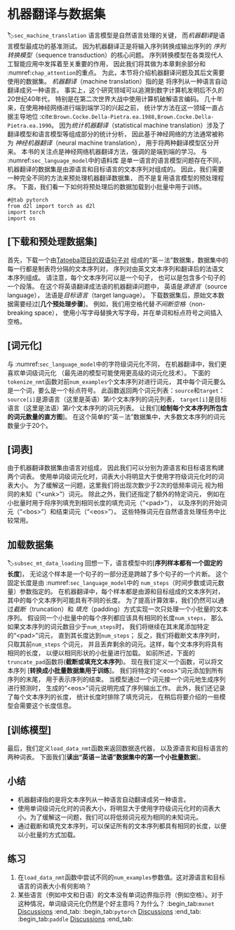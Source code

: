 # 机器翻译与数据集
:label:`sec_machine_translation`
语言模型是自然语言处理的关键，
而*机器翻译*是语言模型最成功的基准测试。
因为机器翻译正是将输入序列转换成输出序列的
*序列转换模型*（sequence transduction）的核心问题。
序列转换模型在各类现代人工智能应用中发挥着至关重要的作用，
因此我们将其做为本章剩余部分和 :numref:`chap_attention`的重点。
为此，本节将介绍机器翻译问题及其后文需要使用的数据集。
*机器翻译*（machine translation）指的是
将序列从一种语言自动翻译成另一种语言。
事实上，这个研究领域可以追溯到数字计算机发明后不久的20世纪40年代，
特别是在第二次世界大战中使用计算机破解语言编码。
几十年来，在使用神经网络进行端到端学习的兴起之前，
统计学方法在这一领域一直占据主导地位
 :cite:`Brown.Cocke.Della-Pietra.ea.1988,Brown.Cocke.Della-Pietra.ea.1990`。
因为*统计机器翻译*（statistical machine translation）涉及了
翻译模型和语言模型等组成部分的统计分析，
因此基于神经网络的方法通常被称为
*神经机器翻译*（neural machine translation），
用于将两种翻译模型区分开来。
本书的关注点是神经网络机器翻译方法，强调的是端到端的学习。
与 :numref:`sec_language_model`中的语料库
是单一语言的语言模型问题存在不同，
机器翻译的数据集是由源语言和目标语言的文本序列对组成的。
因此，我们需要一种完全不同的方法来预处理机器翻译数据集，
而不是复用语言模型的预处理程序。
下面，我们看一下如何将预处理后的数据加载到小批量中用于训练。
```{.python .input}
#@tab pytorch
from d2l import torch as d2l
import torch
import os
```
## [**下载和预处理数据集**]
首先，下载一个由[Tatoeba项目的双语句子对](http://www.manythings.org/anki/)
组成的“英－法”数据集，数据集中的每一行都是制表符分隔的文本序列对，
序列对由英文文本序列和翻译后的法语文本序列组成。
请注意，每个文本序列可以是一个句子，
也可以是包含多个句子的一个段落。
在这个将英语翻译成法语的机器翻译问题中，
英语是*源语言*（source language），
法语是*目标语言*（target language）。
下载数据集后，原始文本数据需要经过[**几个预处理步骤**]。
例如，我们用空格代替*不间断空格*（non-breaking space），
使用小写字母替换大写字母，并在单词和标点符号之间插入空格。
## [**词元化**]
与 :numref:`sec_language_model`中的字符级词元化不同，
在机器翻译中，我们更喜欢单词级词元化
（最先进的模型可能使用更高级的词元化技术）。
下面的`tokenize_nmt`函数对前`num_examples`个文本序列对进行词元，
其中每个词元要么是一个词，要么是一个标点符号。
此函数返回两个词元列表：`source`和`target`：
`source[i]`是源语言（这里是英语）第$i$个文本序列的词元列表，
`target[i]`是目标语言（这里是法语）第$i$个文本序列的词元列表。
让我们[**绘制每个文本序列所包含的词元数量的直方图**]。
在这个简单的“英－法”数据集中，大多数文本序列的词元数量少于$20$个。
## [**词表**]
由于机器翻译数据集由语言对组成，
因此我们可以分别为源语言和目标语言构建两个词表。
使用单词级词元化时，词表大小将明显大于使用字符级词元化时的词表大小。
为了缓解这一问题，这里我们将出现次数少于2次的低频率词元
视为相同的未知（“&lt;unk&gt;”）词元。
除此之外，我们还指定了额外的特定词元，
例如在小批量时用于将序列填充到相同长度的填充词元（“&lt;pad&gt;”），
以及序列的开始词元（“&lt;bos&gt;”）和结束词元（“&lt;eos&gt;”）。
这些特殊词元在自然语言处理任务中比较常用。
## 加载数据集
:label:`subsec_mt_data_loading`
回想一下，语言模型中的[**序列样本都有一个固定的长度**]，
无论这个样本是一个句子的一部分还是跨越了多个句子的一个片断。
这个固定长度是由 :numref:`sec_language_model`中的
`num_steps`（时间步数或词元数量）参数指定的。
在机器翻译中，每个样本都是由源和目标组成的文本序列对，
其中的每个文本序列可能具有不同的长度。
为了提高计算效率，我们仍然可以通过*截断*（truncation）和
*填充*（padding）方式实现一次只处理一个小批量的文本序列。
假设同一个小批量中的每个序列都应该具有相同的长度`num_steps`，
那么如果文本序列的词元数目少于`num_steps`时，
我们将继续在其末尾添加特定的“&lt;pad&gt;”词元，
直到其长度达到`num_steps`；
反之，我们将截断文本序列时，只取其前`num_steps` 个词元，
并且丢弃剩余的词元。这样，每个文本序列将具有相同的长度，
以便以相同形状的小批量进行加载。
如前所述，下面的`truncate_pad`函数将(**截断或填充文本序列**)。
现在我们定义一个函数，可以将文本序列
[**转换成小批量数据集用于训练**]。
我们将特定的“&lt;eos&gt;”词元添加到所有序列的末尾，
用于表示序列的结束。
当模型通过一个词元接一个词元地生成序列进行预测时，
生成的“&lt;eos&gt;”词元说明完成了序列输出工作。
此外，我们还记录了每个文本序列的长度，
统计长度时排除了填充词元，
在稍后将要介绍的一些模型会需要这个长度信息。
## [**训练模型**]
最后，我们定义`load_data_nmt`函数来返回数据迭代器，
以及源语言和目标语言的两种词表。
下面我们[**读出“英语－法语”数据集中的第一个小批量数据**]。
## 小结
* 机器翻译指的是将文本序列从一种语言自动翻译成另一种语言。
* 使用单词级词元化时的词表大小，将明显大于使用字符级词元化时的词表大小。为了缓解这一问题，我们可以将低频词元视为相同的未知词元。
* 通过截断和填充文本序列，可以保证所有的文本序列都具有相同的长度，以便以小批量的方式加载。
## 练习
1. 在`load_data_nmt`函数中尝试不同的`num_examples`参数值。这对源语言和目标语言的词表大小有何影响？
1. 某些语言（例如中文和日语）的文本没有单词边界指示符（例如空格）。对于这种情况，单词级词元化仍然是个好主意吗？为什么？
:begin_tab:`mxnet`
[Discussions](https://discuss.d2l.ai/t/2777)
:end_tab:
:begin_tab:`pytorch`
[Discussions](https://discuss.d2l.ai/t/2776)
:end_tab:
:begin_tab:`paddle`
[Discussions](https://discuss.d2l.ai/t/11836)
:end_tab: